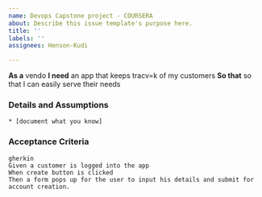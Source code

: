 ```yaml
---
name: Devops Capstone project - COURSERA
about: Describe this issue template's purpose here.
title: ''
labels: ''
assignees: Henson-Kudi

---
```


**As a** vendo 
**I need** an app that keeps tracv=k of my customers 
**So that** so that I can easily serve their needs
      
### Details and Assumptions
    * [document what you know]      
### Acceptance Criteria     
    gherkin 
    Given a customer is logged into the app
    When create button is clicked
    Then a form pops up for the user to input his details and submit for account creation.
